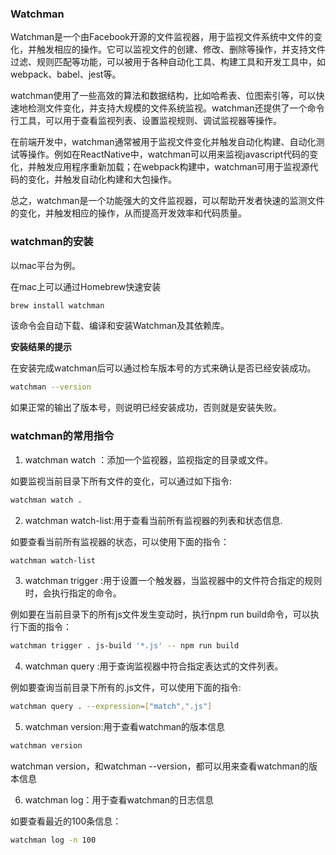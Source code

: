 ### Watchman

Watchman是一个由Facebook开源的文件监视器，用于监视文件系统中文件的变化，并触发相应的操作。它可以监视文件的创建、修改、删除等操作，并支持文件过滤、规则匹配等功能，可以被用于各种自动化工具、构建工具和开发工具中，如webpack、babel、jest等。

watchman使用了一些高效的算法和数据结构，比如哈希表、位图索引等，可以快速地检测文件变化，并支持大规模的文件系统监视。watchman还提供了一个命令行工具，可以用于查看监视列表、设置监视规则、调试监视器等操作。

在前端开发中，watchman通常被用于监视文件变化并触发自动化构建、自动化测试等操作。例如在ReactNative中，watchman可以用来监视javascript代码的变化，并触发应用程序重新加载；在webpack构建中，watchman可用于监视源代码的变化，并触发自动化构建和大包操作。

总之，watchman是一个功能强大的文件监视器，可以帮助开发者快速的监测文件的变化，并触发相应的操作，从而提高开发效率和代码质量。

### watchman的安装

以mac平台为例。

在mac上可以通过Homebrew快速安装

```bash
brew install watchman
```

该命令会自动下载、编译和安装Watchman及其依赖库。

**安装结果的提示**

在安装完成watchman后可以通过检车版本号的方式来确认是否已经安装成功。

```bash
watchman --version
```
如果正常的输出了版本号，则说明已经安装成功，否则就是安装失败。

### watchman的常用指令

1. watchman watch <path>：添加一个监视器，监视指定的目录或文件。

如要监视当前目录下所有文件的变化，可以通过如下指令:

```bash
watchman watch .
```

2. watchman watch-list:用于查看当前所有监视器的列表和状态信息.

如要查看当前所有监视器的状态，可以使用下面的指令：

```bash
watchman watch-list
```

3. watchman trigger <path> <name> <rules> <command>:用于设置一个触发器，当监视器中的文件符合指定的规则时，会执行指定的命令。

例如要在当前目录下的所有js文件发生变动时，执行npm run build命令，可以执行下面的指令：

```bash
watchman trigger . js-build '*.js' -- npm run build
```

4. watchman query <path> <expression>:用于查询监视器中符合指定表达式的文件列表。

例如要查询当前目录下所有的.js文件，可以使用下面的指令:

```bash
watchman query . --expression=["match",".js"]
```

5. watchman version:用于查看watchman的版本信息

```bash
watchman version
```

watchman version，和watchman --version，都可以用来查看watchman的版本信息

6. watchman log：用于查看watchman的日志信息

如要查看最近的100条信息：

```bash
watchman log -n 100
```